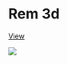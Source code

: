 # Rem 3d
[View](https://huyprowow.github.io/Rem/)

![](https://github.com/huyprowow/Rem/blob/main/rem.gif)
